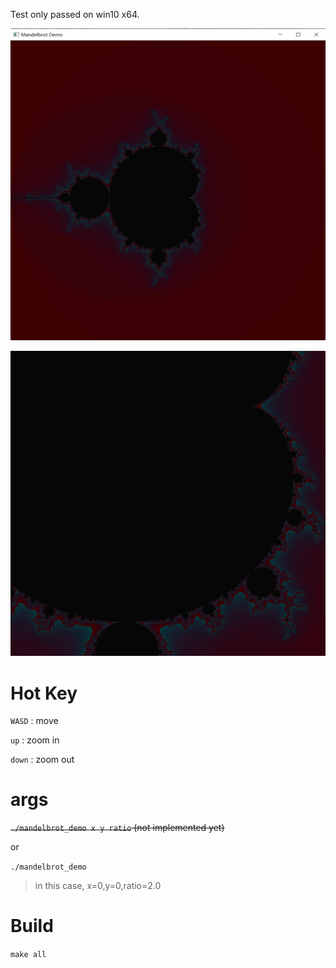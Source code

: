 Test only passed on win10 x64.

![image-20200506120107811](README.assets\image-20200506120107811.png)

![image-20200506123522089](README.assets\image-20200506123522089.png)

# Hot Key

`WASD` : move

`up` : zoom in

`down` : zoom out

# args

~~`./mandelbrot_demo x y ratio` (not implemented yet)~~

or

`./mandelbrot_demo` 

> in this case, x=0,y=0,ratio=2.0

# Build
`make all`
